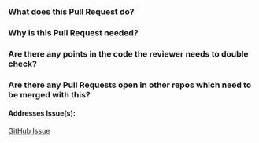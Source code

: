 ### What does this Pull Request do?


### Why is this Pull Request needed?


### Are there any points in the code the reviewer needs to double check?


### Are there any Pull Requests open in other repos which need to be merged with this?


#### Addresses Issue(s):

[GitHub Issue](https://github.com/jwplayer/jwplayer-react-native/issues/###)
